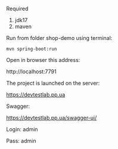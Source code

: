 Required
1. jdk17
2. maven

Run from folder shop-demo using terminal:

 `mvn spring-boot:run`

Open in browser this address:

http://localhost:7791

The project is launched on the server:

https://devtestlab.pp.ua

Swagger:

https://devtestlab.pp.ua/swagger-ui/

Login: admin

Pass: admin
